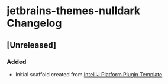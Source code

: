 <!-- Keep a Changelog guide -> https://keepachangelog.com -->

# jetbrains-themes-nulldark Changelog

## [Unreleased]
### Added
- Initial scaffold created from [IntelliJ Platform Plugin Template](https://github.com/JetBrains/intellij-platform-plugin-template)
